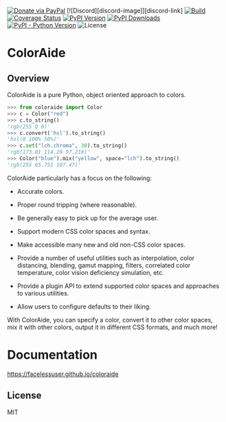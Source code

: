 [![Donate via PayPal][donate-image]][donate-link]
[![Discord][discord-image]][discord-link]
[![Build][github-ci-image]][github-ci-link]
[![Coverage Status][codecov-image]][codecov-link]
[![PyPI Version][pypi-image]][pypi-link]
[![PyPI Downloads][pypi-down]][pypi-link]
[![PyPI - Python Version][python-image]][pypi-link]
![License][license-image-mit]

# ColorAide

## Overview

ColorAide is a pure Python, object oriented approach to colors.

```python
>>> from coloraide import Color
>>> c = Color("red")
>>> c.to_string()
'rgb(255 0 0)'
>>> c.convert('hsl').to_string()
'hsl(0 100% 50%)'
>>> c.set("lch.chroma", 30).to_string()
'rgb(173.81 114.29 97.218)'
>>> Color("blue").mix("yellow", space="lch").to_string()
'rgb(255 65.751 107.47)'
```

ColorAide particularly has a focus on the following:

- Accurate colors.

- Proper round tripping (where reasonable).

- Be generally easy to pick up for the average user.

- Support modern CSS color spaces and syntax.

- Make accessible many new and old non-CSS color spaces.

- Provide a number of useful utilities such as interpolation, color distancing, blending, gamut mapping, filters,
  correlated color temperature, color vision deficiency simulation, etc.

- Provide a plugin API to extend supported color spaces and approaches to various utilities.

- Allow users to configure defaults to their liking.

With ColorAide, you can specify a color, convert it to other color spaces, mix it with other colors, output it in
different CSS formats, and much more!

# Documentation

https://facelessuser.github.io/coloraide

## License

MIT

[github-ci-image]: https://github.com/facelessuser/coloraide/workflows/build/badge.svg?branch=main&event=push
[github-ci-link]: https://github.com/facelessuser/coloraide/actions?query=workflow%3Abuild+branch%3Amain
[codecov-image]: https://img.shields.io/codecov/c/github/facelessuser/coloraide/main.svg?logo=codecov&logoColor=aaaaaa&labelColor=333333
[codecov-link]: https://codecov.io/github/facelessuser/coloraide
[pypi-image]: https://img.shields.io/pypi/v/coloraide.svg?logo=pypi&logoColor=aaaaaa&labelColor=333333
[pypi-down]: https://img.shields.io/pypi/dm/coloraide.svg?logo=pypi&logoColor=aaaaaa&labelColor=333333
[pypi-link]: https://pypi.python.org/pypi/coloraide
[python-image]: https://img.shields.io/pypi/pyversions/coloraide?logo=python&logoColor=aaaaaa&labelColor=333333
[license-image-mit]: https://img.shields.io/badge/license-MIT-blue.svg?labelColor=333333
[donate-image]: https://img.shields.io/badge/Donate-PayPal-3fabd1?logo=paypal
[donate-link]: https://www.paypal.me/facelessuser
